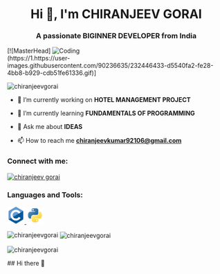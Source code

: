 <h1 align="center">Hi 👋, I'm CHIRANJEEV GORAI</h1>
<h3 align="center">A passionate BIGINNER DEVELOPER from India</h3>
<img align="right" alt="Coding" width="400" src="https://cdn.dribbble.com/users/1162077/screenshots/3848914/programmer.gif">
[![MasterHead](https://1.https://user-images.githubusercontent.com/90236635/232446433-d5540fa2-fe28-4bb8-b929-cdb51fe61336.gif)]
<p align="left"> <img src="https://komarev.com/ghpvc/?username=chiranjeevgorai&label=Profile%20views&color=0e75b6&style=flat" alt="chiranjeevgorai" /> </p>

- 🔭 I’m currently working on **HOTEL MANAGEMENT PROJECT**

- 🌱 I’m currently learning **FUNDAMENTALS OF PROGRAMMING**

- 💬 Ask me about **IDEAS**

- 📫 How to reach me **chiranjeevkumar92106@gmail.com**

<h3 align="left">Connect with me:</h3>
<p align="left">
<a href="https://linkedin.com/in/chiranjeev gorai" target="blank"><img align="center" src="https://raw.githubusercontent.com/rahuldkjain/github-profile-readme-generator/master/src/images/icons/Social/linked-in-alt.svg" alt="chiranjeev gorai" height="30" width="40" /></a>
</p>

<h3 align="left">Languages and Tools:</h3>
<p align="left"> <a href="https://www.cprogramming.com/" target="_blank" rel="noreferrer"> <img src="https://raw.githubusercontent.com/devicons/devicon/master/icons/c/c-original.svg" alt="c" width="40" height="40"/> </a> <a href="https://www.python.org" target="_blank" rel="noreferrer"> <img src="https://raw.githubusercontent.com/devicons/devicon/master/icons/python/python-original.svg" alt="python" width="40" height="40"/> </a> </p>

<p><img align="left" src="https://github-readme-stats.vercel.app/api/top-langs?username=chiranjeevgorai&show_icons=true&locale=en&layout=compact" alt="chiranjeevgorai" /></p>

<p>&nbsp;<img align="center" src="https://github-readme-stats.vercel.app/api?username=chiranjeevgorai&show_icons=true&locale=en" alt="chiranjeevgorai" /></p>

<p><img align="center" src="https://github-readme-streak-stats.herokuapp.com/?user=chiranjeevgorai&" alt="chiranjeevgorai" /></p>
## Hi there 👋

<!--
**ChiranjeevGorai/ChiranjeevGorai** is a ✨ _special_ ✨ repository because its `README.md` (this file) appears on your GitHub profile.

Here are some ideas to get you started:

- 🔭 I’m currently working on ...
- 🌱 I’m currently learning ...
- 👯 I’m looking to collaborate on ...
- 🤔 I’m looking for help with ...
- 💬 Ask me about ...
- 📫 How to reach me: ...
- 😄 Pronouns: ...
- ⚡ Fun fact: ...
-->

